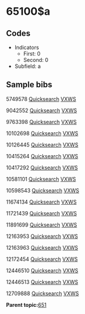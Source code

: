 # 65100$a

## Codes

-   Indicators
    -   First: 0
    -   Second: 0
-   Subfield: a

## Sample bibs

5749578 [Quicksearch](https://search.library.yale.edu/catalog/5749578) [VXWS](http://prodorbis.library.yale.edu:7014/vxws/GetHoldingsService?bibId=5749578)

9042552 [Quicksearch](https://search.library.yale.edu/catalog/9042552) [VXWS](http://prodorbis.library.yale.edu:7014/vxws/GetHoldingsService?bibId=9042552)

9763398 [Quicksearch](https://search.library.yale.edu/catalog/9763398) [VXWS](http://prodorbis.library.yale.edu:7014/vxws/GetHoldingsService?bibId=9763398)

10102698 [Quicksearch](https://search.library.yale.edu/catalog/10102698) [VXWS](http://prodorbis.library.yale.edu:7014/vxws/GetHoldingsService?bibId=10102698)

10126445 [Quicksearch](https://search.library.yale.edu/catalog/10126445) [VXWS](http://prodorbis.library.yale.edu:7014/vxws/GetHoldingsService?bibId=10126445)

10415264 [Quicksearch](https://search.library.yale.edu/catalog/10415264) [VXWS](http://prodorbis.library.yale.edu:7014/vxws/GetHoldingsService?bibId=10415264)

10417292 [Quicksearch](https://search.library.yale.edu/catalog/10417292) [VXWS](http://prodorbis.library.yale.edu:7014/vxws/GetHoldingsService?bibId=10417292)

10581101 [Quicksearch](https://search.library.yale.edu/catalog/10581101) [VXWS](http://prodorbis.library.yale.edu:7014/vxws/GetHoldingsService?bibId=10581101)

10598543 [Quicksearch](https://search.library.yale.edu/catalog/10598543) [VXWS](http://prodorbis.library.yale.edu:7014/vxws/GetHoldingsService?bibId=10598543)

11674134 [Quicksearch](https://search.library.yale.edu/catalog/11674134) [VXWS](http://prodorbis.library.yale.edu:7014/vxws/GetHoldingsService?bibId=11674134)

11721439 [Quicksearch](https://search.library.yale.edu/catalog/11721439) [VXWS](http://prodorbis.library.yale.edu:7014/vxws/GetHoldingsService?bibId=11721439)

11891699 [Quicksearch](https://search.library.yale.edu/catalog/11891699) [VXWS](http://prodorbis.library.yale.edu:7014/vxws/GetHoldingsService?bibId=11891699)

12163953 [Quicksearch](https://search.library.yale.edu/catalog/12163953) [VXWS](http://prodorbis.library.yale.edu:7014/vxws/GetHoldingsService?bibId=12163953)

12163963 [Quicksearch](https://search.library.yale.edu/catalog/12163963) [VXWS](http://prodorbis.library.yale.edu:7014/vxws/GetHoldingsService?bibId=12163963)

12172454 [Quicksearch](https://search.library.yale.edu/catalog/12172454) [VXWS](http://prodorbis.library.yale.edu:7014/vxws/GetHoldingsService?bibId=12172454)

12446510 [Quicksearch](https://search.library.yale.edu/catalog/12446510) [VXWS](http://prodorbis.library.yale.edu:7014/vxws/GetHoldingsService?bibId=12446510)

12446513 [Quicksearch](https://search.library.yale.edu/catalog/12446513) [VXWS](http://prodorbis.library.yale.edu:7014/vxws/GetHoldingsService?bibId=12446513)

12709888 [Quicksearch](https://search.library.yale.edu/catalog/12709888) [VXWS](http://prodorbis.library.yale.edu:7014/vxws/GetHoldingsService?bibId=12709888)

**Parent topic:**[651](../../tags/651/651.md)


